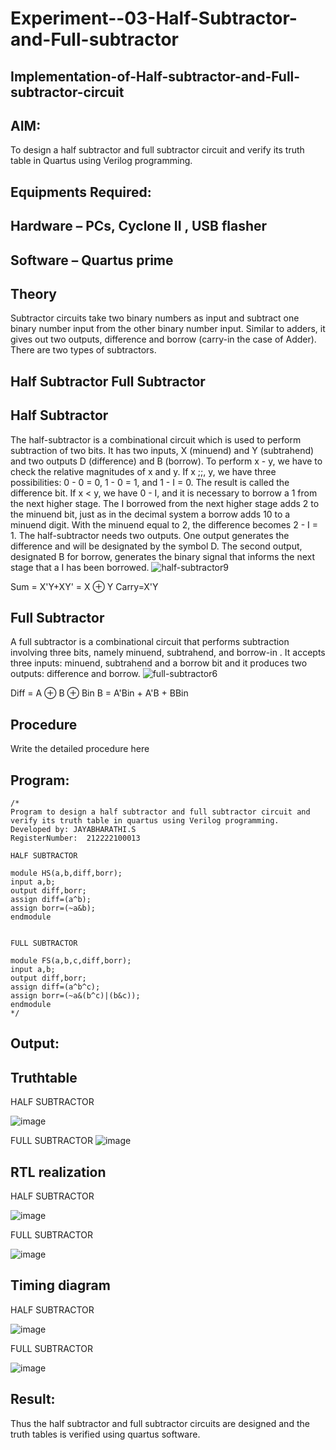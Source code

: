 # Experiment--03-Half-Subtractor-and-Full-subtractor
## Implementation-of-Half-subtractor-and-Full-subtractor-circuit
## AIM:
To design a half subtractor and full subtractor circuit and verify its truth table in Quartus using Verilog programming.

## Equipments Required:
## Hardware – PCs, Cyclone II , USB flasher
## Software – Quartus prime
## Theory
Subtractor circuits take two binary numbers as input and subtract one binary number input from the other binary number input. Similar to adders, it gives out two outputs, difference and borrow (carry-in the case of Adder). There are two types of subtractors.

## Half Subtractor Full Subtractor
## Half Subtractor
The half-subtractor is a combinational circuit which is used to perform subtraction of two bits. It has two inputs, X (minuend) and Y (subtrahend) and two outputs D (difference) and B (borrow). To perform x - y, we have to check the relative magnitudes of x and y. If x ;;, y, we have three possibilities: 0 - 0 = 0, 1 - 0 = 1, and 1 - I = 0. The result is called the difference bit. If x < y, we have 0 - I, and it is necessary to borrow a 1 from the next higher stage. The I borrowed from the next higher stage adds 2 to the minuend bit, just as in the decimal system a borrow adds 10 to a minuend digit. With the minuend equal to 2, the difference becomes 2 - I = 1. The half-subtractor needs two outputs. One output generates the difference and will be designated by the symbol D. The second output, designated B for borrow, generates the binary signal that informs the next stage that a I has been borrowed.
![half-subtractor9](https://user-images.githubusercontent.com/36288975/166112538-58c3bc7c-ee5d-4e6a-ac8d-8e8328efe27a.png)


Sum = X'Y+XY' = X ⊕ Y
Carry=X'Y

## Full Subtractor
A full subtractor is a combinational circuit that performs subtraction involving three bits, namely minuend, subtrahend, and borrow-in . It accepts three inputs: minuend, subtrahend and a borrow bit and it produces two outputs: difference and borrow. 
![full-subtractor6](https://user-images.githubusercontent.com/36288975/166112541-24c68359-3de8-4674-ae22-8272ffc385ed.png)


Diff = A ⊕ B ⊕ Bin B = A'Bin + A'B + BBin

## Procedure



Write the detailed procedure here 


## Program:
```
/*
Program to design a half subtractor and full subtractor circuit and verify its truth table in quartus using Verilog programming.
Developed by: JAYABHARATHI.S
RegisterNumber:  212222100013

HALF SUBTRACTOR  

module HS(a,b,diff,borr);
input a,b;
output diff,borr;
assign diff=(a^b);
assign borr=(~a&b);
endmodule  


FULL SUBTRACTOR  

module FS(a,b,c,diff,borr);
input a,b;
output diff,borr;
assign diff=(a^b^c);
assign borr=(~a&(b^c)|(b&c));
endmodule  
*/
```

## Output:

## Truthtable

HALF SUBTRACTOR 

![image](https://user-images.githubusercontent.com/120367796/232836275-92dd9f57-eff3-47f5-9582-130af885bce1.png)

FULL SUBTRACTOR
![image](https://user-images.githubusercontent.com/120367796/232836580-f225c66b-96e6-415f-b0ce-975cde621b25.png)


##  RTL realization

HALF SUBTRACTOR 

![image](https://user-images.githubusercontent.com/120367796/232836847-95636ea9-46e9-4e49-ba71-3bc6c6277d2f.png)

FULL SUBTRACTOR

![image](https://user-images.githubusercontent.com/120367796/232837093-ad72dcac-99ab-49c4-9ed5-5e8a91337c06.png)


## Timing diagram 

HALF SUBTRACTOR 

![image](https://user-images.githubusercontent.com/120367796/232837183-c8c754e3-d019-4866-8290-efb9be0118de.png)


FULL SUBTRACTOR

![image](https://user-images.githubusercontent.com/120367796/232837293-e9b471ac-8e6a-47a0-a05c-61347992ad26.png)


## Result:
Thus the half subtractor and full subtractor circuits are designed and the truth tables is verified using quartus software.
